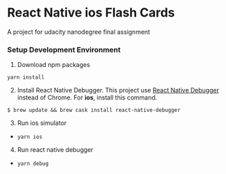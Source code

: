 # React Native ios Flash Cards
A project for udacity nanodegree final assignment


### Setup Development Environment
1. Download npm packages
```
yarn install
```

2. Install React Native Debugger. 
This project use [React Native Debugger](https://github.com/jhen0409/react-native-debugger) instead of Chrome.
For **ios**, install this command.
 
```
$ brew update && brew cask install react-native-debugger
``` 

3. Run ios simulator
* `yarn ios`


4. Run react native debugger
* `yarn debug`






